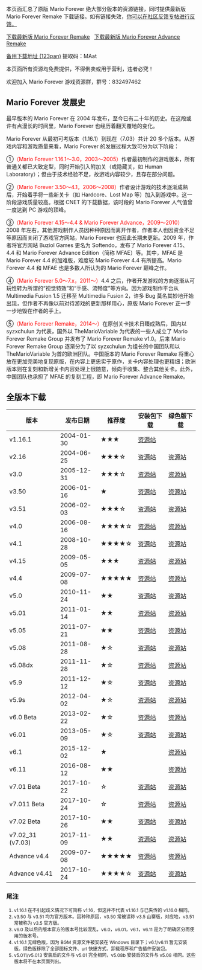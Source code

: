 本页面汇总了原版 Mario Forever 绝大部分版本的资源链接，同时提供最新版 Mario Forever Remake 下载链接。如有链接失效，[你可以在社区反馈专帖进行反馈。](https://www.marioforever.net/thread-1635-1-1.html)

[下载最新版 Mario Forever Remake](https://file.marioforever.net/Mario%20Forever/国内作品/2017/Mario%20Forever%20Remake%20v3.5.rar)&nbsp;&nbsp;&nbsp;[下载最新版 Mario Forever Advance Remake](https://file.marioforever.net/Mario%20Forever/国内作品/2017/Mario%20Forever%20Advance%20Remake%20v1.5.rar)

[备用下载地址 (123pan)](https://www.123pan.com/s/U3vrVv-VD0f.html) 提取码：MAat

本页面所有资源均免费提供，不得倒卖或用于营利，违者必究！

欢迎加入 Mario Forever 游戏资源群，群号：832497462

## Mario Forever 发展史

最早版本的 Mario Forever 在 2004 年发布，至今已有二十年的历史。在这段或许有点漫长的时间里，Mario Forever 也经历着翻天覆地的变化。

Mario Forever 从最初可考版本（1.16.1）到现在（7.03）共计 20 多个版本。从游戏内容和游戏质量来看，Mario Forever 的发展过程大致可分为以下阶段：

①<span style="color:red">（Mario Forever 1.16.1～3.0，2003～2005）</span>作者最初制作的游戏版本，所有普通关都已大致定型，同时开始引入附加关（或隐藏关，如 Human Laboratory）；但由于技术经验不足，故游戏内容较少，且存在部分问题。

②<span style="color:red">（Mario Forever 3.50～4.1，2006～2008）</span>作者设计游戏的技术逐渐成熟后，开始着手将一些新关卡（如 Hardcore、Lost Map 等）加入到游戏中。这一阶段游戏质量较高。根据 CNET 的下载数据，该时段的 Mario Forever 人气值曾一度达到 PC 游戏的顶峰。

③<span style="color:red">（Mario Forever 4.15～4.4 & Mario Forever Advance，2009～2010）</span>2008 年左右，其他游戏制作人员因种种原因而离开作者，作者本人也因资金不足等原因而关闭了游戏官方网站，Mario Forever 也因此长期未更新。2009 年，作者将官方网站 Buziol Games 更名为 Softendo，发布了 Mario Forever 4.15、4.4 和 Mario Forever Advance Edition（简称 MFAE）等。其中，MFAE 是 Mario Forever 4.4 的加难版，难度较 Mario Forever 4.4 有所提高。Mario Forever 4.4 和 MFAE 也是多数人所认为的 Mario Forever 巅峰之作。

④<span style="color:red">（Mario Forever 5.0～7.x，2011～）</span>4.4 之后，作者开发游戏的方向逐渐从可玩性转为所谓的“视觉特效”和“手感、流畅度”等方向。因为游戏制作平台从 Multimedia Fusion 1.5 迁移至 Multimedia Fusion 2，许多 Bug 莫名其妙地开始出现，但作者不再像以前对待游戏的更新那样用心，原版 Mario Forever 正一步一步地毁在作者的手上。

⑤<span style="color:red">（Mario Forever Remake，2014～）</span>在原创关卡技术日臻成熟后，国内以 syzxchulun 为代表，国外以 TheMarioVariable 为代表的一些人成立了 Mario Forever Remake Group 并发布了 Mario Forever Remake v1.0。后来 Mario Forever Remake Group 逐渐分为了以 syzxchulun 为组长的中国团队和以 TheMarioVariable 为首的欧洲团队。中国版本的 Mario Forever Remake 将重心放在更加完美地复现原版，在内容上更忠实于原作，关卡内容处理也更精细；欧洲版本则在复刻和新增关卡内容处理上很随意，倾向于收集、整合其他关卡。此外，中国团队也承担了 MFAE 的复刻工程，即 Mario Forever Advance Remake。

## 全版本下载

| 版本  | 发布日期 | 推荐度 | 安装包下载 | 绿色版下载 |
| --- | --- | --- | --- | --- |
| v1.16.1 | 2004-01-30 | ★★★ | [资源站](https://file.marioforever.net/Mario%20Forever/Mario%20Forever%20全版本下载/安装版/Mario%20Forever%201.16.1.exe) |     |
| v2.16 | 2004-06-25 | ★★★☆ | [资源站](https://file.marioforever.net/Mario%20Forever/Mario%20Forever%20全版本下载/安装版/Mario%20Forever%202.16.exe) | [资源站](https://file.marioforever.net/Mario%20Forever/Mario%20Forever%20全版本下载/绿色版/Mario%20Forever%202.16.7z) |
| v3.0 | 2005-12-31 | ★★★☆ | [资源站](https://file.marioforever.net/Mario%20Forever/Mario%20Forever%20全版本下载/安装版/Mario%20Forever%203.0.exe) | [资源站](https://file.marioforever.net/Mario%20Forever/Mario%20Forever%20全版本下载/绿色版/Mario%20Forever%203.0.7z) |
| v3.50 | 2006-01-16 | ★   | [资源站](https://file.marioforever.net/Mario%20Forever/Mario%20Forever%20全版本下载/安装版/Mario%20Forever%203.50.exe) | [资源站](https://file.marioforever.net/Mario%20Forever/Mario%20Forever%20全版本下载/绿色版/Mario%20Forever%203.50.7z) |
| v3.51 | 2006-02-03 | ★★★☆ | [资源站](https://file.marioforever.net/Mario%20Forever/Mario%20Forever%20全版本下载/安装版/Mario%20Forever%203.51.exe) | [资源站](https://file.marioforever.net/Mario%20Forever/Mario%20Forever%20全版本下载/绿色版/Mario%20Forever%203.51.7z) |
| v4.0 | 2006-08-16 | ★★★★☆ | [资源站](https://file.marioforever.net/Mario%20Forever/Mario%20Forever%20全版本下载/安装版/Mario%20Forever%204.0.exe) | [资源站](https://file.marioforever.net/Mario%20Forever/Mario%20Forever%20全版本下载/绿色版/Mario%20Forever%204.0.7z) |
| v4.1 | 2008-10-28 | ★★★★☆ | [资源站](https://file.marioforever.net/Mario%20Forever/Mario%20Forever%20全版本下载/安装版/Mario%20Forever%204.1.exe) | [资源站](https://file.marioforever.net/Mario%20Forever/Mario%20Forever%20全版本下载/绿色版/Mario%20Forever%204.1.7z) |
| v4.15 | 2009-05-05 | ★★★ | [资源站](https://file.marioforever.net/Mario%20Forever/Mario%20Forever%20全版本下载/安装版/Mario%20Forever%204.15.exe) | [资源站](https://file.marioforever.net/Mario%20Forever/Mario%20Forever%20全版本下载/绿色版/Mario%20Forever%204.15.7z) |
| v4.4 | 2009-07-08 | ★★★★★ | [资源站](https://file.marioforever.net/Mario%20Forever/Mario%20Forever%20全版本下载/安装版/Mario%20Forever%204.4.exe) | [资源站](https://file.marioforever.net/Mario%20Forever/Mario%20Forever%20全版本下载/绿色版/Mario%20Forever%204.4.7z) |
| v5.0 | 2010-11-24 | ★★  | [资源站](https://file.marioforever.net/Mario%20Forever/Mario%20Forever%20全版本下载/安装版/Mario%20Forever%205.0.exe) | [资源站](https://file.marioforever.net/Mario%20Forever/Mario%20Forever%20全版本下载/绿色版/Mario%20Forever%205.0.7z) |
| v5.01 | 2011-01-14 | ★★  | [资源站](https://file.marioforever.net/Mario%20Forever/Mario%20Forever%20全版本下载/安装版/Mario%20Forever%205.01.exe) | [资源站](https://file.marioforever.net/Mario%20Forever/Mario%20Forever%20全版本下载/绿色版/Mario%20Forever%205.01.7z) |
| v5.05 | 2011-07-21 | ★★  | [资源站](https://file.marioforever.net/Mario%20Forever/Mario%20Forever%20全版本下载/安装版/Mario%20Forever%205.05.exe) | [资源站](https://file.marioforever.net/Mario%20Forever/Mario%20Forever%20全版本下载/绿色版/Mario%20Forever%205.05.7z) |
| v5.08 | 2011-08-28 | ★☆  | [资源站](https://file.marioforever.net/Mario%20Forever/Mario%20Forever%20全版本下载/安装版/Mario%20Forever%205.08.exe) | [资源站](https://file.marioforever.net/Mario%20Forever/Mario%20Forever%20全版本下载/绿色版/Mario%20Forever%205.08.7z) |
| v5.08dx | 2011-11-28 | ★☆  | [资源站](https://file.marioforever.net/Mario%20Forever/Mario%20Forever%20全版本下载/安装版/Mario%20Forever%205.08dx.exe) | [资源站](https://file.marioforever.net/Mario%20Forever/Mario%20Forever%20全版本下载/绿色版/Mario%20Forever%205.08%20Direct%20X.7z) |
| v5.9 | 2011-12-12 | ★☆  | [资源站](https://file.marioforever.net/Mario%20Forever/Mario%20Forever%20全版本下载/安装版/Mario%20Forever%205.9.exe) | [资源站](https://file.marioforever.net/Mario%20Forever/Mario%20Forever%20全版本下载/绿色版/Mario%20Forever%205.9.7z) |
| v5.9s | 2012-04-02 | ★☆  | [资源站](https://file.marioforever.net/Mario%20Forever/Mario%20Forever%20全版本下载/安装版/Mario%20Forever%205.9s.exe) | [资源站](https://file.marioforever.net/Mario%20Forever/Mario%20Forever%20全版本下载/绿色版/Mario%20Forever%205.9s.7z) |
| v6.0 Beta | 2013-02-22 | ★☆  | [资源站](https://file.marioforever.net/Mario%20Forever/Mario%20Forever%20全版本下载/安装版/Mario%20Forever%206.0.exe) | [资源站](https://file.marioforever.net/Mario%20Forever/Mario%20Forever%20全版本下载/绿色版/Mario%20Forever%206.0.7z) |
| v6.01 | 2013-05-09 | ★☆  | [资源站](https://file.marioforever.net/Mario%20Forever/Mario%20Forever%20全版本下载/安装版/Mario%20Forever%206.01.exe) | [资源站](https://file.marioforever.net/Mario%20Forever/Mario%20Forever%20全版本下载/绿色版/Mario%20Forever%206.01.7z) |
| v6.1 | 2015-12-02 | ★   |     | [资源站](https://file.marioforever.net/Mario%20Forever/Mario%20Forever%20全版本下载/绿色版/Mario%20Forever%206.1.rar) |
| v6.11 | 2016-08-12 | ★★  |     | [资源站](https://file.marioforever.net/Mario%20Forever/Mario%20Forever%20全版本下载/绿色版/Mario%20Forever%206.11.rar) |
| v7.01 Beta | 2017-10-22 | ☆   | [资源站](https://file.marioforever.net/Mario%20Forever/Mario%20Forever%20全版本下载/安装版/Mario%20Forever%207.01.exe) | [资源站](https://file.marioforever.net/Mario%20Forever/Mario%20Forever%20全版本下载/绿色版/Mario%20Forever%207.01.7z) |
| v7.011 Beta | 2017-10-24 | ☆   | [资源站](https://file.marioforever.net/Mario%20Forever/Mario%20Forever%20全版本下载/安装版/Mario%20Forever%207.011.exe) | [资源站](https://file.marioforever.net/Mario%20Forever/Mario%20Forever%20全版本下载/绿色版/Mario%20Forever%207.011.7z) |
| v7.02 Beta | 2017-10-26 | ★★  | [资源站](https://file.marioforever.net/Mario%20Forever/Mario%20Forever%20全版本下载/安装版/Mario%20Forever%207.02.exe) | [资源站](https://file.marioforever.net/Mario%20Forever/Mario%20Forever%20全版本下载/绿色版/Mario%20Forever%207.02.7z) |
| v7.02_31 (v7.03) | 2017-11-09 | ★★  | [资源站](https://file.marioforever.net/Mario%20Forever/Mario%20Forever%20全版本下载/安装版/Mario%20Forever%207.03.exe) | [资源站](https://file.marioforever.net/Mario%20Forever/Mario%20Forever%20全版本下载/绿色版/Mario%20Forever%207.03.7z) |
| Advance v4.4 | 2009-07-08 | ★★★★★ | [资源站](https://file.marioforever.net/Mario%20Forever/Mario%20Forever%20全版本下载/安装版/Mario%20Forever%20Advance.exe) | [资源站](https://file.marioforever.net/Mario%20Forever/Mario%20Forever%20全版本下载/绿色版/Mario%20Forever%20Advance%20Edition.7z) |
| Advance v4.41 | 2017-10-24 | ★★★★☆ | [资源站](https://file.marioforever.net/Mario%20Forever/Mario%20Forever%20全版本下载/安装版/Mario%20Forever%20Advance%20v4.41.exe) | [资源站](https://file.marioforever.net/Mario%20Forever/Mario%20Forever%20全版本下载/绿色版/Mario%20Forever%20Advance%20v4.41.7z) |

### 尾注
<div style="font-size:12px">

1. v1.16.1 在不引起歧义情况下可简称 v1.16，但这并不代表 v1.16.1 与已失传的 v1.16.0 相同。  
2. v3.50 与 v3.51 均为官方版本。因种种原因，v3.50 常被误称 v3.5 山寨版，对应地，v3.51 常被称为 v3.5 官方版。  
3. v6.0 及以后的版本官方的版本号比较混乱，v6.0，v6.01，v6.1，v6.11 是为了明确区分而使用的版本号。  
4. v1.16.1 无绿色版，因为 BGM 资源文件被安装在 Windows 目录下；v6.1/v6.11 暂无安装版。绿色版移除了全部图标文件、url 快捷方式、卸载程序和广告插件安装包。  
5. v5.011/v5.013 安装后的文件与 v5.01 完全相同，v5.08b 安装后的文件与 v5.08 相同。这些版本将不在本页面列出。
</div>
